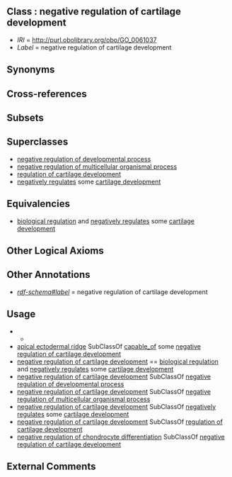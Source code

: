 
## Class : negative regulation of cartilage development

 * *IRI* = http://purl.obolibrary.org/obo/GO_0061037
 * *Label* = negative regulation of cartilage development

## Synonyms


## Cross-references


## Subsets


## Superclasses

 * [negative regulation of developmental process](../../GO/93/GO_0051093.md)
 * [negative regulation of multicellular organismal process](../../GO/41/GO_0051241.md)
 * [regulation of cartilage development](../../GO/35/GO_0061035.md)
 * [negatively regulates](../../RO/12/RO_0002212.md) some [cartilage development](../../GO/16/GO_0051216.md)

## Equivalencies

 * [biological regulation](../../GO/07/GO_0065007.md) and [negatively regulates](../../RO/12/RO_0002212.md) some [cartilage development](../../GO/16/GO_0051216.md)

## Other Logical Axioms


## Other Annotations

 * *[rdf-schema#label](../../el/rdf-schema#label.md)* = negative regulation of cartilage development

## Usage

 * -
 * [apical ectodermal ridge](../../UBERON/56/UBERON_0004356.md) SubClassOf [capable_of](../../RO/15/RO_0002215.md) some [negative regulation of cartilage development](../../GO/37/GO_0061037.md)
 * [negative regulation of cartilage development](../../GO/37/GO_0061037.md) == [biological regulation](../../GO/07/GO_0065007.md) and [negatively regulates](../../RO/12/RO_0002212.md) some [cartilage development](../../GO/16/GO_0051216.md)
 * [negative regulation of cartilage development](../../GO/37/GO_0061037.md) SubClassOf [negative regulation of developmental process](../../GO/93/GO_0051093.md)
 * [negative regulation of cartilage development](../../GO/37/GO_0061037.md) SubClassOf [negative regulation of multicellular organismal process](../../GO/41/GO_0051241.md)
 * [negative regulation of cartilage development](../../GO/37/GO_0061037.md) SubClassOf [negatively regulates](../../RO/12/RO_0002212.md) some [cartilage development](../../GO/16/GO_0051216.md)
 * [negative regulation of cartilage development](../../GO/37/GO_0061037.md) SubClassOf [regulation of cartilage development](../../GO/35/GO_0061035.md)
 * [negative regulation of chondrocyte differentiation](../../GO/31/GO_0032331.md) SubClassOf [negative regulation of cartilage development](../../GO/37/GO_0061037.md)

## External Comments

